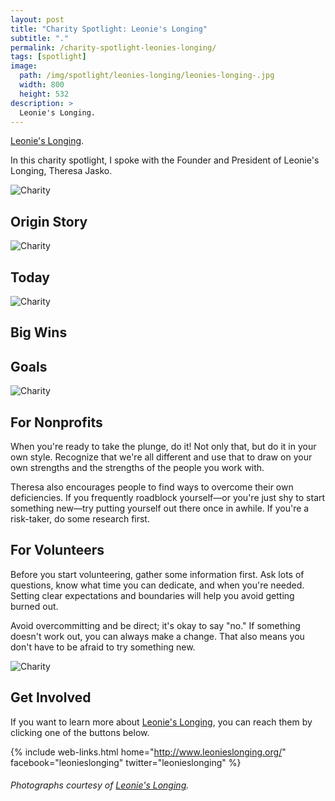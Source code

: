 ```yaml
---
layout: post
title: "Charity Spotlight: Leonie's Longing"
subtitle: "."
permalink: /charity-spotlight-leonies-longing/
tags: [spotlight]
image:
  path: /img/spotlight/leonies-longing/leonies-longing-.jpg
  width: 800
  height: 532
description: >
  Leonie's Longing.
---
```


[Leonie's Longing][1].

In this charity spotlight, I spoke with the Founder and President of Leonie's Longing, Theresa Jasko.

![][2]

## Origin Story



![][3]

## Today



![][4]

## Big Wins



## Goals



![][5]

## For Nonprofits

When you're ready to take the plunge, do it! Not only that, but do it in your own style. Recognize that we're all different and use that to draw on your own strengths and the strengths of the people you work with.

Theresa also encourages people to find ways to overcome their own deficiencies. If you frequently roadblock yourself&mdash;or you're just shy to start something new&mdash;try putting yourself out there once in awhile. If you're a risk-taker, do some research first.

## For Volunteers

Before you start volunteering, gather some information first. Ask lots of questions, know what time you can dedicate, and when you're needed. Setting clear expectations and boundaries will help you avoid getting burned out.

Avoid overcommitting and be direct; it's okay to say "no." If something doesn't work out, you can always make a change. That also means you don't have to be afraid to try something new.

![][6]

## Get Involved

If you want to learn more about [Leonie's Longing][1], you can reach them by clicking one of the buttons below.

{% include web-links.html home="http://www.leonieslonging.org/" facebook="leonieslonging" twitter="leonieslonging" %}

###### Photographs courtesy of [Leonie's Longing][1].



[1]: http://www.leonieslonging.org/ "Leonie's Longing Homepage"
[2]: /img/spotlight/leonies-longing/leonies-longing-.jpg "Charity"
[3]: /img/spotlight/leonies-longing/leonies-longing-.jpg "Charity"
[4]: /img/spotlight/leonies-longing/leonies-longing-.jpg "Charity"
[5]: /img/spotlight/leonies-longing/leonies-longing-.jpg "Charity"
[6]: /img/spotlight/leonies-longing/leonies-longing-.jpg "Charity"
